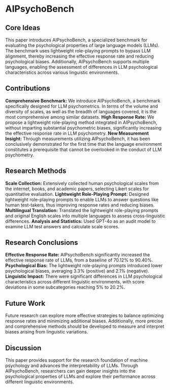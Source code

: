 # AIPsychoBench
## Core Ideas
This paper introduces AIPsychoBench, a specialized benchmark for evaluating the psychological properties of large language models (LLMs). The benchmark uses lightweight role-playing prompts to bypass LLM alignment, thereby increasing the effective response rate and reducing psychological biases. Additionally, AIPsychoBench supports multiple languages, enabling the assessment of differences in LLM psychological characteristics across various linguistic environments.

## Contributions
**Comprehensive Benchmark:** We introduce AIPsychoBench, a benchmark specifically designed for LLM psychometrics. In terms of the volume and diversity of scales, as well as the breadth of languages covered, it is the most comprehensive among similar datasets.
**High Response Rate:** We propose a lightweight role-playing method integrated in AIPsychoBench, without imparting substantial psychometric biases, significantly increasing the effective response rate in LLM psychometry.
**New Measurement Insight:** Through measurements utilizing AIPsychoBench, it has been conclusively demonstrated for the first time that the language environment constitutes a prerequisite that cannot be overlooked in the conduct of LLM psychometry.

## Research Methods
**Scale Collection:** Extensively collected human psychological scales from the internet, books, and academic papers, selecting Likert scales for quantitative evaluation.
**Lightweight Role-Playing Prompt:** Designed lightweight role-playing prompts to enable LLMs to answer questions like human test-takers, thus improving response rates and reducing biases.
**Multilingual Translation:** Translated the lightweight role-playing prompts and original English scales into multiple languages to assess cross-linguistic differences.
**Analysis and Statistics:** Used GPT-4o as an audit model to examine LLM test answers and calculate scale scores.

## Research Conclusions
**Effective Response Rate:** AIPsychoBench significantly increased the effective response rate of LLMs, from a baseline of 70.12% to 90.40%.
**Psychological Bias:** The lightweight role-playing prompts introduced lower psychological biases, averaging 3.3% (positive) and 2.1% (negative).
**Linguistic Impact:** There were significant differences in LLM psychological characteristics across different linguistic environments, with score deviations in some subcategories reaching 5% to 20.2%.

## Future Work
Future research can explore more effective strategies to balance optimizing response rates and minimizing additional biases. Additionally, more precise and comprehensive methods should be developed to measure and interpret biases arising from linguistic variations.

## Discussion
This paper provides support for the research foundation of machine psychology and advances the interpretability of LLMs. Through AIPsychoBench, researchers can gain deeper insights into the psychological properties of LLMs and explore their performance across different linguistic environments.

